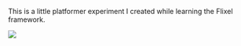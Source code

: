 This is a little platformer experiment I created while learning the Flixel framework.

![](https://github.com/kdeloach/labs/raw/master/flash/battle/src/assets/preview.png)
